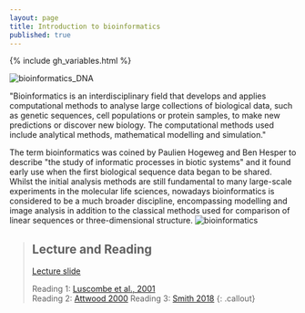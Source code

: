 ```yaml
---
layout: page
title: Introduction to bioinformatics
published: true
---
```


{% include gh_variables.html %}


![bioinformatics_DNA]({{{site.baseurl}}/fig/DNA.jpg)


"Bioinformatics is an interdisciplinary field that develops and applies computational methods to analyse large collections of biological data, such as genetic sequences, cell populations or protein samples, to make new predictions or discover new biology. The computational methods used include analytical methods, mathematical modelling and simulation."

The term bioinformatics was coined by Paulien Hogeweg and Ben Hesper to describe "the study of informatic processes in biotic systems" and it found early use when the first biological sequence data began to be shared. Whilst the initial analysis methods are still fundamental to many large-scale experiments in the molecular life sciences, nowadays bioinformatics is considered to be a much broader discipline, encompassing modelling and image analysis in addition to the classical methods used for comparison of linear sequences or three-dimensional structure.
![bioinformatics](https://www.ebi.ac.uk/training/online/sites/ebi.ac.uk.training.online/files/resize/user/61/documents/bx_terrified_fig_1_700px-696x522.jpg)

>## Lecture and Reading
>
>[Lecture slide](https://drive.google.com/file/d/1oTMrmodBVX9wjfQAExOdn0UKRK3_oX8e/view)
>
>Reading 1: [Luscombe et al., 2001](http://archive.gersteinlab.org/papers/e-print/whatis-mim/text.pdf)  
>Reading 2: [Attwood 2000](https://science.sciencemag.org/content/290/5491/471)
>Reading 3: [Smith 2018](https://www.embopress.org/doi/full/10.15252/embr.201846262)
{: .callout}
